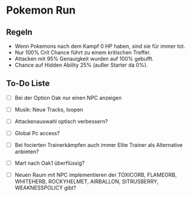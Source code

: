 # Pokemon Run

## Regeln

- Wenn Pokemons nach dem Kampf 0 HP haben, sind sie für immer tot.
- Nur 100% Crit Chance führt zu einem kritischen Treffer.
- Attacken mit 95% Genauigkeit wurden auf 100% gebufft.
- Chance auf Hidden Ability 25% (außer Starter da 0%).

## To-Do Liste

- [ ] Bei der Option Oak nur einen NPC anzeigen
- [ ] Musik: Neue Tracks, loopen
- [ ] Attackenauswahl optisch verbessern?
- [ ] Global Pc access?
- [ ] Bei focierten Trainerkämpfen auch immer Elite Trainer als Alternative anbieten?
- [ ] Mart nach Oak1 überflüssig?
- [ ] Neuen Raum mit NPC implementieren der TOXICORB, FLAMEORB, WHITEHERB, ROCKYHELMET, AIRBALLON, SITRUSBERRY, WEAKNESSPOLICY gibt?

